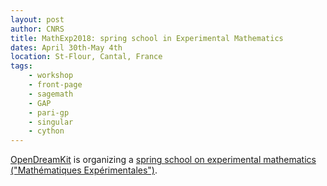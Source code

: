 ```yaml
---
layout: post
author: CNRS
title: MathExp2018: spring school in Experimental Mathematics
dates: April 30th-May 4th
location: St-Flour, Cantal, France
tags:
    - workshop
    - front-page
    - sagemath
    - GAP
    - pari-gp
    - singular
    - cython
---
```


[OpenDreamKit](http://opendreamkit.org) is organizing a
[spring school on experimental mathematics ("Mathématiques Expérimentales")](https://mathexp2018.sciencesconf.org/).
